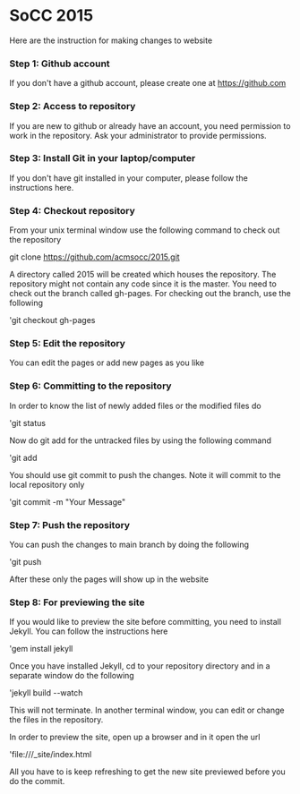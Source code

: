 # SoCC 2015

Here are the instruction for making changes to website

### Step 1: Github account

If you don't have a github account, please create one at https://github.com

### Step 2: Access to repository

If you are new to github or already have an account, you need permission to work in the repository. Ask your administrator 
to provide permissions.

### Step 3: Install Git in your laptop/computer

If you don't have git installed in your computer, please follow the instructions here. 

### Step 4: Checkout repository

From your unix terminal window use the following command to check out the repository

git clone https://github.com/acmsocc/2015.git

A directory called 2015 will be created which houses the repository. The repository might not contain any code since it is the master. You need to check out the branch called gh-pages. 
For checking out the branch, use the following

'git checkout gh-pages

### Step 5: Edit the repository

You can edit the pages or add new pages as you like

### Step 6: Committing to the repository

In order to know the list of newly added files or the modified files do 

'git status 

Now do git add for the untracked files by using the following command

'git add <filename>

You should use git commit to push the changes. Note it will commit to the local repository only

'git commit -m "Your Message"

### Step 7: Push the repository 

You can push the changes to main branch by doing the following

'git push 

After these only the pages will show up in the website

### Step 8: For previewing the site

If you would like to preview the site before committing, you need to install Jekyll. You can follow the instructions here 

'gem install jekyll

Once you have installed Jekyll, cd to your repository directory and in a separate window do the following

'jekyll build --watch

This will not terminate. In another terminal window, you can edit or change the files in the repository. 

In order to preview the site, open up a browser and in it open the url 

'file://<absolute path of directory where the repo is>/_site/index.html

All you have to is keep refreshing to get the new site previewed before you do the commit.
